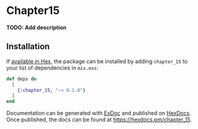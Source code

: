 # Chapter15

**TODO: Add description**

## Installation

If [available in Hex](https://hex.pm/docs/publish), the package can be installed
by adding `chapter_15` to your list of dependencies in `mix.exs`:

```elixir
def deps do
  [
    {:chapter_15, "~> 0.1.0"}
  ]
end
```

Documentation can be generated with [ExDoc](https://github.com/elixir-lang/ex_doc)
and published on [HexDocs](https://hexdocs.pm). Once published, the docs can
be found at <https://hexdocs.pm/chapter_15>.

